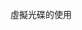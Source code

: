 
<div class="textstyle2"><span class="textstyle5"><br/></span><span class="textstyle9">虛擬光碟的使用</span></div>

